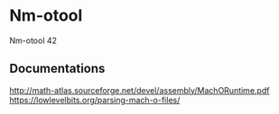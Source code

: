 # Nm-otool
Nm-otool 42

Documentations
--------------
http://math-atlas.sourceforge.net/devel/assembly/MachORuntime.pdf
https://lowlevelbits.org/parsing-mach-o-files/
